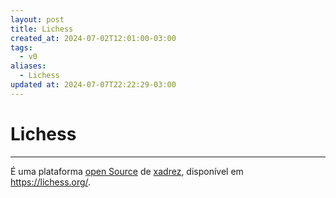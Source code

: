 ```yaml
---
layout: post
title: Lichess
created_at: 2024-07-02T12:01:00-03:00
tags:
  - v0
aliases:
  - Lichess
updated at: 2024-07-07T22:22:29-03:00
---
```

# Lichess
---

É uma plataforma [open Source](api/2024/07/2024-07-02-Open_Source.md) de [xadrez](api/2024/07/2024-07-06-Xadrez.md), disponível em https://lichess.org/.